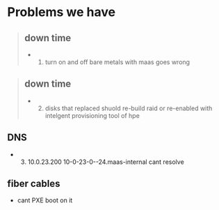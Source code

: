 # Problems we have
> ## down time
> - 1. turn on and off bare metals with maas goes wrong

> ## down time
> - 2. disks that replaced shuold re-build raid or re-enabled with intelgent provisioning tool of hpe

## DNS
- 3. 10.0.23.200 10-0-23-0--24.maas-internal cant resolve

## fiber cables
- cant PXE boot on it